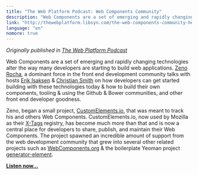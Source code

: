 ```yaml
---
title: "The Web Platform Podcast: Web Components Community"
description: "Web Components are a set of emerging and rapidly changing technologies alter the way many developers are starting to build web applications. Zeno Rocha, a dominant force in the front end development community talks with hosts Erik Isaksen & Christian Smith on how developers can get started building with these technologies today..."
link: "http://thewebplatform.libsyn.com/the-web-components-community-helpful-resources"
language: "en"
nomore: true
---
```


*Originally published in [The Web Platform Podcast](http://thewebplatform.libsyn.com/the-web-components-community-helpful-resources)*

Web Components are a set of emerging and rapidly changing technologies
alter the way many developers are starting to build web applications.
[Zeno Rocha](https://twitter.com/zenorocha), a dominant force in the front end
development community talks with hosts [Erik Isaksen](https://twitter.com/eisaksen)
& [Christian Smith](https://twitter.com/anvilhacks) on how developers can get
started building with these technologies today & how to build their own
components, tooling & using the Github & Bower communities, and other front end
developer goodness.

Zeno, began a small project, [CustomElements.io](http://customelements.io/),
that was meant to track his and others Web Components. CustomElements.io, now
used by Mozilla as their [X-Tags](http://www.x-tags.org/) registry, has become
much more than that and is now a central place for developers to share, publish,
and maintain their Web Components. The project spawned an incredible amount of
support from the web development community that grew into several other related
projects such as [WebComponents.org](http://webcomponents.org/) & the boilerplate
Yeoman project [generator-element](https://github.com/webcomponents/generator-element).

**[Listen now...](http://thewebplatform.libsyn.com/the-web-components-community-helpful-resources)**